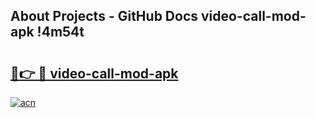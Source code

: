 ## About Projects - GitHub Docs video-call-mod-apk !4m54t

# <h2><a href="https://andorid.site?title=video-call-mod-apk&ref=19M">🔗👉 🔴 video-call-mod-apk</a></h2>

[![acn](https://github.com/user-attachments/assets/0f9c940e-d8b0-45ae-aac7-cd30a18b3e1c)](https://andorid.site?title=video-call-mod-apk&ref=19M)
